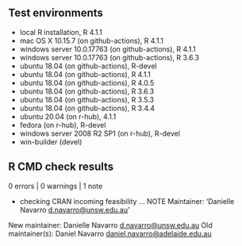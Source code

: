 ## Test environments
* local R installation, R 4.1.1
* mac OS X 10.15.7 (on github-actions), R 4.1.1
* windows server 10.0.17763 (on github-actions), R 4.1.1
* windows server 10.0.17763 (on github-actions), R 3.6.3
* ubuntu 18.04 (on github-actions), R-devel
* ubuntu 18.04 (on github-actions), R 4.1.1
* ubuntu 18.04 (on github-actions), R 4.0.5
* ubuntu 18.04 (on github-actions), R 3.6.3
* ubuntu 18.04 (on github-actions), R 3.5.3
* ubuntu 18.04 (on github-actions), R 3.4.4
* ubuntu 20.04 (on r-hub), 4.1.1
* fedora (on r-hub), R-devel
* windows server 2008 R2 SP1 (on r-hub), R-devel
* win-builder (devel)

## R CMD check results

0 errors | 0 warnings | 1 note

* checking CRAN incoming feasibility ... NOTE
Maintainer: ‘Danielle Navarro <d.navarro@unsw.edu.au>’

New maintainer:
  Danielle Navarro <d.navarro@unsw.edu.au>
Old maintainer(s):
  Daniel Navarro <daniel.navarro@adelaide.edu.au>
